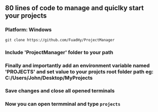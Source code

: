 ## 80 lines of code to manage and quiclky start your projects
### Platform: Windows

`git clone https://github.com/FuadHy/ProjectManager`
### Include 'ProjectManager' folder to your path
### Finally and importantly add an environment variable named 'PROJECTS' and set value to your projcts root folder path eg: C:/Users/John/Desktop/MyProjects

### Save changes and close all opened terminals

### Now you can open termminal and type `projects`